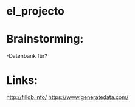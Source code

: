 # el_projecto


# Brainstorming:
-Datenbank für?




# Links:
http://filldb.info/
https://www.generatedata.com/
